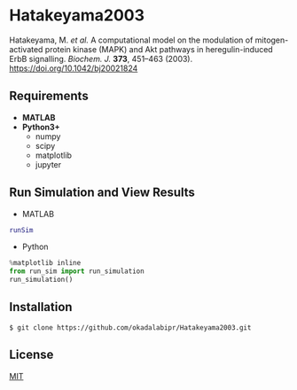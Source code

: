 # Hatakeyama2003
Hatakeyama, M. *et al.* A computational model on the modulation of mitogen-activated protein kinase (MAPK) and Akt pathways in heregulin-induced ErbB signalling. *Biochem. J.* **373**, 451–463 (2003). https://doi.org/10.1042/bj20021824

## Requirements
- **MATLAB**
- **Python3+**
    - numpy
    - scipy
    - matplotlib
    - jupyter

## Run Simulation and View Results
- MATLAB
```Matlab
runSim
```

- Python
```python
%matplotlib inline
from run_sim import run_simulation
run_simulation()
```

## Installation
    $ git clone https://github.com/okadalabipr/Hatakeyama2003.git

## License
[MIT](/LICENSE)
